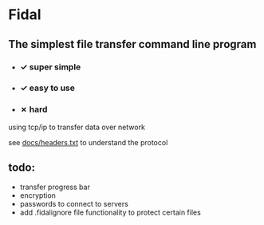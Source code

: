 # Fidal

## The simplest file transfer command line program

- ### &check; super simple
- ### &check; easy to use
- ### &cross; hard


using tcp/ip to transfer data over network

see [docs/headers.txt](docs/headers.txt) to understand the protocol

## todo:

- transfer progress bar
- encryption
- passwords to connect to servers
- add .fidalignore file functionality to protect certain files